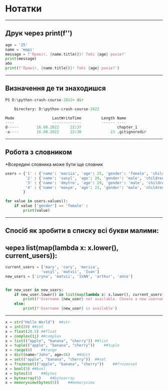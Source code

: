 # Нотатки

***
## Друк через print(f'')
```python
age = '25'
name = 'марі'
message = f'Привіт, {name.title()}! Tобі {age} років?'
print(message)
або
print(f'Привіт, {name.title()}! Tобі {age} років?')
```
***

## Визначення де ти знаходишся
```python
PS D:\python-crash-course-2022> dir 

    Directory: D:\python-crash-course-2022

Mode                 LastWriteTime         Length Name
----                 -------------         ------ ----
d-----        16.08.2022     22:37                chapter_1
-a----        16.08.2022     22:30             23 .gitignoredir
```


***
## Робота з словником
*Всередині словника може бути іще словник
```python
users = {'1' : {'name': 'mariia', 'age': 25, 'gender': 'female', 'children': []},
         '2' : {'name': 'vasyl', 'age': 28, 'gender': 'male', 'children': []},
         '3' : {'name': 'dmytro', 'age': 29, 'gender': 'male', 'children': []},
         '4' : {'name': 'maxym', 'age': 23, 'gender': 'male', 'children': ['ivan']}
        }

for value in users.values():
    if value ['gender'] == 'female' :
        print(value)
```



***
## Спосіб як зробити в списку всі букви малими:
## через list(map(lambda x: x.lower(), current_users)):
```python
current_users = ['mary', 'cary', 'mariia',
                'vasyl', 'matvii', 'Ivan']
new_users = ['iryna', 'matvii', 'IVAN', 'arthur', 'anna']


for new_user in new_users:
    if new_user.lower() in list(map(lambda x: x.lower(), current_users)): 
        print(f'Username {new_user} not available. Choose a new username')
    else:
        print(f'Username {new_user} is available')
```

***
```python
x = str("Hello World")	##str	
x = int(20)	##int	
x = float(20.5)	##float	
x = complex(1j)	##complex	
x = list(("apple", "banana", "cherry"))	##list	
x = tuple(("apple", "banana", "cherry"))	##tuple	
x = range(6)	##range	
x = dict(name="John", age=36)	##dict	
x = set(("apple", "banana", "cherry"))	##set	
x = frozenset(("apple", "banana", "cherry"))	##frozenset	
x = bool(5)	##bool	
x = bytes(5)	##bytes	
x = bytearray(5)	##bytearray	
x = memoryview(bytes(5))	##memoryview
```